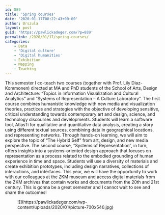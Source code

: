 ```yaml
---
id: 889
title: 'Spring courses'
date: '2020-01-17T08:22:43+00:00'
author: Urszula
layout: post
guid: 'https://pawlickadeger.com/?p=889'
permalink: /2020/01/17/spring-courses/
categories:
    - Data
    - 'Digital culture'
    - 'Digital humanities'
    - Exhibition
    - Mapping
    - Teaching
---
```


This semester I co-teach two courses (together with Prof. Lily Diaz-Kommonen) directed at MA and PhD students of the School of Arts, Design and Architecture: “Topics in Information Visualization and Cultural Analytics” and “Systems of Representation – A Culture Laboratory”. The first course combines humanistic knowledge with new media and visualization theories, practices and strategies with the objective of developing sensitive, critical understanding towards contemporary art and design, science, and technology discourses and developments. Students will learn a software tool, AtlasTi for qualitative and quantitative data analysis, creating a story using different textual sources, combining data in geographical locations, and representing networks. Through hands-on learning, we will aim to explore the topic of “The Hybrid Self” from art, design, and new media perspective. The second course, “Systems of Representation”, in turn, offers insights into a systems-oriented design approach that focuses on representation as a process related to the embodied grounding of human experience in time and space. Students will use a diversity of materials and create exhibition prototypes, including design narratives, collections of interactions, and interfaces. This year, we will have the opportunity to work with our colleagues at the ZKM museum and access digital materials from the ZKM archives that contain works and documents from the 20th and 21st century. This is gonna be a great semester and I cannot wait to see and share the outcomes!

<div class="wp-block-image"><figure class="aligncenter size-large">![](https://pawlickadeger.com/wp-content/uploads/2020/01/picture-700x540.jpg)</figure></div>